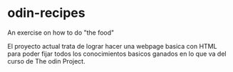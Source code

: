 # odin-recipes
An exercise on how to do "the food"

El proyecto actual trata de lograr hacer una webpage basica con HTML para poder fijar todos los conocimientos basicos ganados en lo que va del curso de The odin Project. 